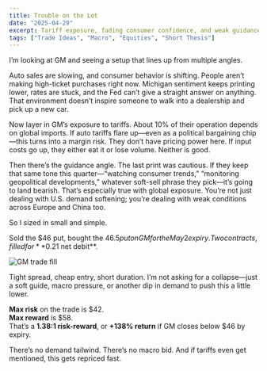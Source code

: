 ```yaml
---
title: Trouble on the Lot  
date: "2025-04-29"  
excerpt: Tariff exposure, fading consumer confidence, and weak guidance line up against GM.  
tags: ["Trade Ideas", "Macro", "Equities", "Short Thesis"]
---
```


I’m looking at GM and seeing a setup that lines up from multiple angles.

Auto sales are slowing, and consumer behavior is shifting. People aren’t making high-ticket purchases right now. Michigan sentiment keeps printing lower, rates are stuck, and the Fed can’t give a straight answer on anything. That environment doesn’t inspire someone to walk into a dealership and pick up a new car.

Now layer in GM’s exposure to tariffs. About 10% of their operation depends on global imports. If auto tariffs flare up—even as a political bargaining chip—this turns into a margin risk. They don’t have pricing power here. If input costs go up, they either eat it or lose volume. Neither is good.

Then there’s the guidance angle. The last print was cautious. If they keep that same tone this quarter—“watching consumer trends,” “monitoring geopolitical developments,” whatever soft-sell phrase they pick—it’s going to land bearish. That’s especially true with global exposure. You’re not just dealing with U.S. demand softening; you’re dealing with weak conditions across Europe and China too.

So I sized in small and simple.

Sold the $46 put, bought the $46.5 put on GM for the May 2 expiry. Two contracts, filled for **$0.21 net debit**.

![GM trade fill](/my-dark-blog/GM.png)

Tight spread, cheap entry, short duration. I’m not asking for a collapse—just a soft guide, macro pressure, or another dip in demand to push this a little lower.

**Max risk** on the trade is $42.  
**Max reward** is $58.  
That’s a **1.38:1 risk-reward**, or **+138% return** if GM closes below $46 by expiry.

There’s no demand tailwind. There’s no macro bid. And if tariffs even get mentioned, this gets repriced fast.

